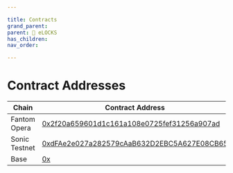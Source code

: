 ```yaml
---

title: Contracts
grand_parent:
parent: 🔐 eLOCKS
has_children:
nav_order:

---
```


# Contract Addresses

Chain         | Contract Address
--------------|-------------------
Fantom Opera  | [0x2f20a659601d1c161a108e0725fef31256a907ad](https://ftmscan.com/token/0x2f20a659601d1c161a108e0725fef31256a907ad)
Sonic Testnet | [0xdFAe2e027a282579cAaB632D2EBC5A627E08CB65](https://testnet.soniclabs.com/address/0xdFAe2e027a282579cAaB632D2EBC5A627E08CB65)
Base          | [0x](https://basescan.com/token/)